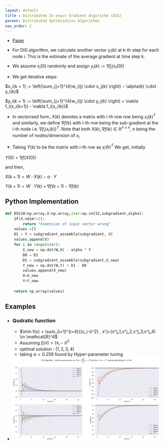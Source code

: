 ```yaml
---
layout: default
title : Distributed In-exact Gradient Algorithm (DIG)
parent: Distributed Optimization Algorithms
nav_order: 2
---
```


<script type="text/javascript" 
    src="https://cdnjs.cloudflare.com/ajax/libs/mathjax/2.7.1/MathJax.js?config=TeX-AMS_HTML"> MathJax.Hub.Config({ "HTML-CSS": { availableFonts: ["TeX"], }, tex2jax: { inlineMath: [['$', '$'], ["\\(", "\\)"]] }, displayMath: [['$$', '$$'], ['\[', '\]']], TeX: { extensions: ["AMSmath.js", "AMSsymbols.js", "color.js"], equationNumbers: { autoNumber: "AMS" } }, showProcessingMessages: false, messageStyle: "none", imageFont: null, "AssistiveMML": { disabled: true } }); </script>

- [Paper](http://arxiv.org/abs/2001.00870)

- For DIG algorithm, we calculate another vector $y_i(k)$ at k-th step for each node $i$. This is the estimate of the average gradient at time step k.

- We assume $x_i(0)$ randomly and assign $y_i(k) := \nabla f_i(x_i(0))$

- We get iterative steps:

$x_i(k + 1) := \left(\sum_{j=1}^{4}w_{ij} \cdot x_j(k) \right)  − \alpha(k) \cdot y_i(k)$

$y_i(k + 1) := \left(\sum_{j=1}^{4}w_{ij} \cdot y_j(k) \right)  + \nabla f_i(x_i(k+1)) - \nabla f_i(x_i(k))$

- In vectorised form,  $X(k)$ denotes a matrix with i-th row row being $x_i(k)^T$ and similarly, we define $\nabla f(k)$ with i-th row being the sub-gradient at the i-th node i.e. $\nabla f_i(x_i(k))^T$. Note that both $X(k), \nabla f(k) \in \mathbb{R}^{n \times n}$, n being the number of nodes/dimension of $x_i$

- Taking $Y(k)$ to be the matrix with i-th row as $y_i(k)^T$
We get, initially

$Y(0) = \nabla f(X(0))$

and then,

$X(k+1) = W \cdot X(k) - \alpha \cdot Y$

$Y(k+1) = W \cdot Y(k) + \nabla f(k+1) - \nabla f(k)$
## Python Implementation
```python
def DIG(W:np.array,X:np.array,iter:np.int32,subgradient,alpha):
    if(X.ndim!=2):
        return "dimension of input vector wrong"
    values =[]
    D1 = Y = subgradient_assemble(subgradient, X)
    values.append(X)
    for i in range(iter):
        X_new = np.dot(W,X) - alpha * Y
        D0 = D1
        D1 = subgradient_assemble(subgradient,X_new)
        Y_new = np.dot(W,Y) + D1 - D0
        values.append(X_new)
        X=X_new
        Y=Y_new

    return np.array(values)
```
## Examples
* ###   Qudratic function 
  * $\min f(x) = \sum_{i=1}^{i=4}{(x_i-i)^2} , x^j=(x^j_1,x^j_2,x^j_3,x^j_4) \in \mathcal{R}^4$
  * Assuming $f_i(x) = (x_i-i)^2$
  * optimal solution : $(1,2,3,4)$
  * taking $\alpha = 0.256$ found by Hyper-parameter tuning

* <img src="../Experiments/../../Experiments/distributed%20learning/results/DIG-1.png">